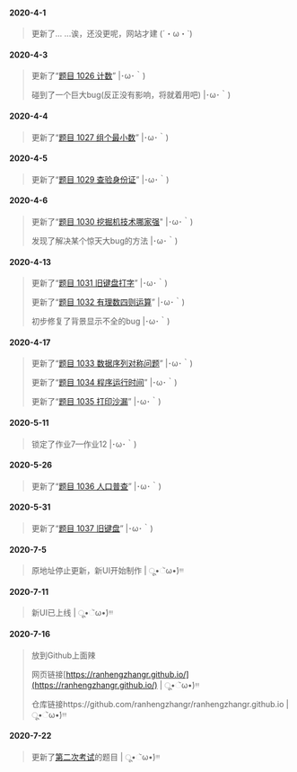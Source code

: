#### 2020-4-1

> 更新了... ...诶，还没更呢，网站才建 (´・ω・`)

#### 2020-4-3

> 更新了“[题目 1026 计数](http://myanswer.club/TM/1026%20%E8%AE%A1%E6%95%B0/Code.html)” |･ω･｀)
>
> 碰到了一个巨大bug(反正没有影响，将就着用吧) |･ω･｀)

#### 2020-4-4

> 更新了“[题目 1027 组个最小数](http://myanswer.club/TM/1027%20%E7%BB%84%E4%B8%AA%E6%9C%80%E5%B0%8F%E6%95%B0/Code.html)” |･ω･｀)

#### 2020-4-5

> 更新了“[题目 1029 查验身份证](http://myanswer.club/TM/1029%20%E6%9F%A5%E9%AA%8C%E8%BA%AB%E4%BB%BD%E8%AF%81/Code.html)” |･ω･｀)

#### 2020-4-6

> 更新了“[题目 1030 挖掘机技术哪家强](http://myanswer.club/TM/1030%20%E6%8C%96%E6%8E%98%E6%9C%BA%E6%8A%80%E6%9C%AF%E5%93%AA%E5%AE%B6%E5%BC%BA/Code.html)" |･ω･｀)
>
> 发现了解决某个惊天大bug的方法 |･ω･｀)

#### 2020-4-13

> 更新了“[题目 1031 旧键盘打字](http://myanswer.club/TM/1031%20%E6%97%A7%E9%94%AE%E7%9B%98%E6%89%93%E5%AD%97/Code.html)” |･ω･｀)
>
> 更新了“[题目 1032 有理数四则运算](http://myanswer.club/TM/1032%20%E6%9C%89%E7%90%86%E6%95%B0%E5%9B%9B%E5%88%99%E8%BF%90%E7%AE%97/Code.html)” |･ω･｀)
>
> 初步修复了背景显示不全的bug |･ω･｀)

#### 2020-4-17

> 更新了“[题目 1033 数据序列对称问题](http://myanswer.club/TM/1033%20%E6%95%B0%E6%8D%AE%E5%BA%8F%E5%88%97%E5%AF%B9%E7%A7%B0%E9%97%AE%E9%A2%98/Code.html)” |･ω･｀)
>
> 更新了“[题目 1034 程序运行时间](http://myanswer.club/TM/1034%20%E7%A8%8B%E5%BA%8F%E8%BF%90%E8%A1%8C%E6%97%B6%E9%97%B4/Code.html)” |･ω･｀)
>
> 更新了“[题目 1035 打印沙漏](http://myanswer.club/TM/1035%20%E6%89%93%E5%8D%B0%E6%B2%99%E6%BC%8F/Code.html)” |･ω･｀)

#### 2020-5-11

> 锁定了作业7—作业12 |･ω･｀)

#### 2020-5-26

> 更新了“[题目 1036 人口普查](http://myanswer.club/TM/1036%20%E4%BA%BA%E5%8F%A3%E6%99%AE%E6%9F%A5/Code.html)” |･ω･｀)

#### 2020-5-31

> 更新了“[题目 1037 旧键盘](http://myanswer.club/TM/1037%20%E6%97%A7%E9%94%AE%E7%9B%98/Code.html)” |･ω･｀)

#### 2020-7-5

> 原地址停止更新，新UI开始制作 | ू•ૅω•́)ᵎᵎᵎ

#### 2020-7-11

> 新UI已上线 | ू•ૅω•́)ᵎᵎᵎ

#### 2020-7-16

> 放到Github上面辣
>
> 网页链接[https://ranhengzhangr.github.io/](https://ranhengzhangr.github.io/) | ू•ૅω•́)ᵎᵎᵎ
>
> 仓库链接https://github.com/ranhengzhangr/ranhengzhangr.github.io | ू•ૅω•́)ᵎᵎᵎ

#### 2020-7-22

> 更新了[第二次考试](http://myanswer.club/KS/%E7%AC%AC2%E6%AC%A1%E8%80%83%E8%AF%95/%E7%AC%AC2%E6%AC%A1%E8%80%83%E8%AF%95.html)的题目 | ू•ૅω•́)ᵎᵎᵎ